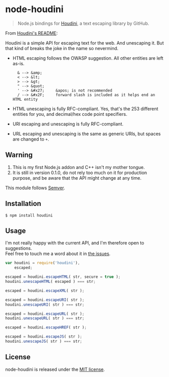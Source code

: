 
# node-houdini

> Node.js bindings for [Houdini](https://github.com/zacharyvoase/houdini), a text escaping library by GitHub.

From [Houdini's README](https://github.com/zacharyvoase/houdini/blob/master/README.md):

Houdini is a simple API for escaping text for the web. And unescaping it. But that kind of breaks the joke in the name so nevermind.

- HTML escaping follows the OWASP suggestion. All other entities are left as-is.

        & --> &amp;
        < --> &lt;
        > --> &gt;
        " --> &quot;
        ' --> &#x27;     &apos; is not recommended
        / --> &#x2F;     forward slash is included as it helps end an HTML entity

- HTML unescaping is fully RFC-compliant. Yes, that's the 253 different entities for you, and decimal/hex code point specifiers.

- URI escaping and unescaping is fully RFC-compliant.

- URL escaping and unescaping is the same as generic URIs, but spaces are changed to `+`.

## Warning

1. This is my first Node.js addon and C++ isn't my mother tongue.
2. It is still in version 0.1.0, do not rely too much on it for production purpose, and be aware that the API might change at any time.

This module follows [Semver](http://semver.org).

## Installation

    $ npm install houdini

## Usage

I'm not really happy with the current API, and I'm therefore open to suggestions.  
Feel free to touch me a word about it in [the issues](https://github.com/romac/node-houdini/issues).

```js
var houdini = require('houdini'),
    escaped;

escaped = houdini.escapeHTML( str, secure = true );
houdini.unescapeHTML( escaped ) === str;

escaped = houdini.escapeXML( str );

escaped = houdini.escapeURI( str );
houdini.unescapeURI( str ) === str;

escaped = houdini.escapeURL( str );
houdini.unescapeURL( str ) === str;

escaped = houdini.escapeHREF( str );

escaped = houdini.escapeJS( str );
houdini.unescapeJS( str ) === str;
```

## License

node-houdini is released under the [MIT license](http://romac.mit-license.org).